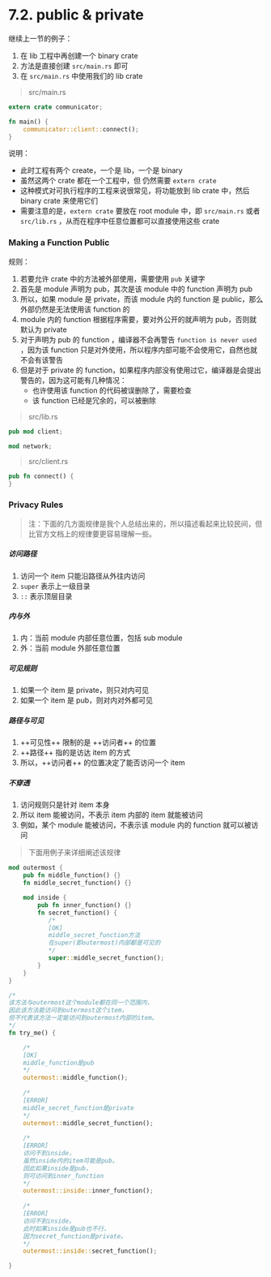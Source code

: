 # 7.2. public & private

继续上一节的例子：
1. 在 lib 工程中再创建一个 binary crate
2. 方法是直接创建 ```src/main.rs``` 即可
3. 在 ```src/main.rs``` 中使用我们的 lib crate

> src/main.rs

```rust
extern crate communicator;

fn main() {
    communicator::client::connect();
}
```

说明：
- 此时工程有两个 create，一个是 lib，一个是 binary
- 虽然这两个 crate 都在一个工程中，但 仍然需要 ```extern crate```
- 这种模式对可执行程序的工程来说很常见，将功能放到 lib crate 中，然后 binary crate 来使用它们
- 需要注意的是，```extern crate``` 要放在 root module 中，即 ```src/main.rs``` 或者 ```src/lib.rs``` ，从而在程序中任意位置都可以直接使用这些 crate

### Making a Function Public

规则：
1. 若要允许 crate 中的方法被外部使用，需要使用 ```pub``` 关键字
2. 首先是 module 声明为 pub，其次是该 module 中的 function 声明为 pub
3. 所以，如果 module 是 private，而该 module 内的 function 是 public，那么外部仍然是无法使用该 function 的
4. module 内的 function 根据程序需要，要对外公开的就声明为 pub，否则就默认为 private
6. 对于声明为 pub 的 function ，编译器不会再警告 ```function is never used``` ，因为该 function 只是对外使用，所以程序内部可能不会使用它，自然也就不会有该警告
7. 但是对于 private 的 function，如果程序内部没有使用过它，编译器是会提出警告的，因为这可能有几种情况：
    - 也许使用该 function 的代码被误删除了，需要检查
    - 该 function 已经是冗余的，可以被删除

> src/lib.rs

```rust
pub mod client;

mod network;
```

> src/client.rs

```rust
pub fn connect() {
}
```

### Privacy Rules

> 注：下面的几方面规律是我个人总结出来的，所以描述看起来比较民间，但比官方文档上的规律要更容易理解一些。

##### 访问路径
1. 访问一个 item 只能沿路径从外往内访问
2. ```super``` 表示上一级目录
3. ```::``` 表示顶层目录

##### 内与外
1. 内：当前 module 内部任意位置，包括 sub module
2. 外：当前 module 外部任意位置

##### 可见规则
1. 如果一个 item 是 private，则只对内可见
2. 如果一个 item 是 pub，则对内对外都可见

##### 路径与可见
1. ++可见性++ 限制的是 ++访问者++ 的位置
2. ++路径++ 指的是访达 item 的方式
3. 所以，++访问者++ 的位置决定了能否访问一个 item

##### 不穿透
1. 访问规则只是针对 item 本身
2. 所以 item 能被访问，不表示 item 内部的 item 就能被访问
3. 例如，某个 module 能被访问，不表示该 module 内的 function 就可以被访问

> 下面用例子来详细阐述该规律

```rust
mod outermost {
    pub fn middle_function() {}
    fn middle_secret_function() {}

    mod inside {
        pub fn inner_function() {}
        fn secret_function() {
           /*
           [OK]
           middle_secret_function方法
           在super(即outermost)内部都是可见的
           */
           super::middle_secret_function();
        }
    }
}

/*
该方法与outermost这个module都在同一个范围内，
因此该方法能访问到outermost这个item，
但不代表该方法一定能访问到outermost内部的item。
*/
fn try_me() {

    /*
    [OK]
    middle_function是pub
    */
    outermost::middle_function();
    
    /*
    [ERROR]
    middle_secret_function是private
    */
    outermost::middle_secret_function();
    
    /*
    [ERROR]
    访问不到inside，
    虽然inside内的item可能是pub。
    因此如果inside是pub，
    则可访问到inner_function
    */
    outermost::inside::inner_function();
    
    /*
    [ERROR]
    访问不到inside。
    此时如果inside是pub也不行，
    因为secret_function是private。
    */
    outermost::inside::secret_function();

}
```
